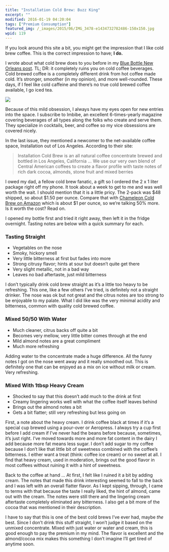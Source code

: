 ```yaml
---
title: "Installation Cold Brew: Buzz King"
excerpt: ""
modified: 2016-01-19 04:20:04
tags: ["Premium Consumption"]
featured_img: /_images/2015/06/IMG_3478-e1434732782486-150x150.jpg
wpid: 119
---
```



If you look around this site a bit, you might get the impression that I like cold brew coffee. This is the correct impression to have; **I do.**

I wrote about what cold brew does to you before in my [Blue Bottle New Orleans post](/coldbrew-i-always-want-it-in-my-mouth/). TL; DR: it completely ruins you on cold coffee beverages. Cold brewed coffee is a completely different drink from hot coffee made cold. It’s stronger, smoother (in my opinion), and more well-rounded. These days, if I feel like cold caffeine and there’s no true cold brewed coffee available, I go iced tea.

![](/_images/2015/06/IMG_3478-e1434732782486.jpg)

Because of this mild obsession, I always have my eyes open for new entries into the space. I subscribe to Imbibe, an excellent 6-times-yearly magazine covering beverages of all types along the folks who create and serve them. They specialize in cocktails, beer, and coffee so my vice obsessions are covered nicely.

In the last issue, they mentioned a newcomer to the net-available coffee space, Installation out of Los Angeles. According to their site:

> Installation Cold Brew is an all natural coffee concentrate brewed and bottled in Los Angeles, California … We use our very own blend of Central American coffees to create a flavor profile with taste notes of rich dark cocoa, almonds, stone fruit and mixed berries

I owed my dad, a fellow cold brew fanatic, a gift so I ordered the 2 x 1 liter package right off my phone. It took about a week to get to me and was well worth the wait. I should mention that it is a little pricy. The 2-pack was $48 shipped, so about $1.50 per ounce. Compare that with [Chameleon Cold Brew on Amazon](http://amzn.to/1Na30B8) which is about $1 per ounce, so we’re talking 50% more. Is it worth the cost? Read on.

I opened my bottle first and tried it right away, then left it in the fridge overnight. Tasting notes are below with a quick summary for each.

### Tasting Straight

- Vegetables on the nose
- Smoky, hickory smell
- Very little bitterness at first but fades into more
- Strong citrusy flavor; hints at sour but doesn’t quite get there
- Very slight metallic, not in a bad way
- Leaves no bad aftertaste, just mild bitterness

I don’t typically drink cold brew straight as it’s a little too heavy to be refreshing. This one, like a few others I’ve tried, is definitely not a straight drinker. The nose was ok but not great and the citrus notes are too strong to be enjoyable to my palate. What I did like was the very minimal acidity and bitterness, common with quality cold brewed coffee.

### Mixed 50/50 With Water

- Much cleaner, citrus backs off quite a bit
- Becomes very mellow, very little bitter comes through at the end
- Mild almond notes are a great compliment
- Much more refreshing

Adding water to the concentrate made a huge difference. All the funny notes I got on the nose went away and it really smoothed out. This is definitely one that can be enjoyed as a mix on ice without milk or cream. Very refreshing.

### Mixed With 1tbsp Heavy Cream

- Shocked to say that this doesn’t add much to the drink at first
- Creamy lingering works well with what the coffee itself leaves behind
- Brings out the almond notes a bit
- Gets a bit flatter; still very refreshing but less going on

First, a note about the heavy cream. I drink coffee black at times if it’s a special cup brewed using a pour-over or Aeropress. I always try a cup first before I add cream if I’ve never had the beans before because, sometimes, it’s just right. I’ve moved towards more and more fat content in the dairy I add because more fat means less sugar. I don’t add sugar to my coffee because I don’t like that little bit of sweetness combined with the coffee’s bitterness. I either want a treat (think: coffee ice cream) or no sweet at all. I find that heavy cream, used in moderation, brings out the good flavor in most coffees without ruining it with a hint of sweetness.

Back to the coffee at hand … At first, I felt like I ruined it a bit by adding cream. The notes that made this drink interesting seemed to fall to the back and I was left with an overall flatter flavor. As I kept sipping, through, I came to terms with that because the taste I really liked, the hint of almond, came out with the cream. The notes were still there and the lingering cream aftertaste completely eliminated any bitterness. I also get a bit more of the cocoa that was mentioned in their description.

I have to say that this is one of the best cold brews I’ve ever had, maybe *the* best. Since I don’t drink this stuff straight, I won’t judge it based on the unmixed concentrate. Mixed with just water or water and cream, this is good enough to pay the premium in my mind. The flavor is excellent and the almond/cocoa mix makes this something I don’t imagine I’ll get tired of anytime soon.
